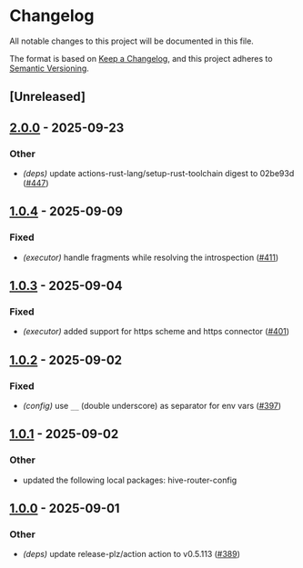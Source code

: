 # Changelog

All notable changes to this project will be documented in this file.

The format is based on [Keep a Changelog](https://keepachangelog.com/en/1.0.0/),
and this project adheres to [Semantic Versioning](https://semver.org/spec/v2.0.0.html).

## [Unreleased]

## [2.0.0](https://github.com/graphql-hive/router/compare/hive-router-plan-executor-v1.0.4...hive-router-plan-executor-v2.0.0) - 2025-09-23

### Other

- *(deps)* update actions-rust-lang/setup-rust-toolchain digest to 02be93d ([#447](https://github.com/graphql-hive/router/pull/447))

## [1.0.4](https://github.com/graphql-hive/router/compare/hive-router-plan-executor-v1.0.3...hive-router-plan-executor-v1.0.4) - 2025-09-09

### Fixed

- *(executor)* handle fragments while resolving the introspection ([#411](https://github.com/graphql-hive/router/pull/411))

## [1.0.3](https://github.com/graphql-hive/router/compare/hive-router-plan-executor-v1.0.2...hive-router-plan-executor-v1.0.3) - 2025-09-04

### Fixed

- *(executor)* added support for https scheme and https connector ([#401](https://github.com/graphql-hive/router/pull/401))

## [1.0.2](https://github.com/graphql-hive/router/compare/hive-router-plan-executor-v1.0.1...hive-router-plan-executor-v1.0.2) - 2025-09-02

### Fixed

- *(config)* use `__` (double underscore) as separator for env vars ([#397](https://github.com/graphql-hive/router/pull/397))

## [1.0.1](https://github.com/graphql-hive/router/compare/hive-router-plan-executor-v1.0.0...hive-router-plan-executor-v1.0.1) - 2025-09-02

### Other

- updated the following local packages: hive-router-config

## [1.0.0](https://github.com/graphql-hive/router/compare/hive-router-plan-executor-v0.0.1...hive-router-plan-executor-v1.0.0) - 2025-09-01

### Other

- *(deps)* update release-plz/action action to v0.5.113 ([#389](https://github.com/graphql-hive/router/pull/389))
